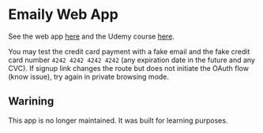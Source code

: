 # Emaily Web App

See the web app [here](https://emaily-lucian.herokuapp.com/) and the Udemy course [here](https://www.udemy.com/node-with-react-fullstack-web-development/).

You may test the credit card payment with a fake email and the fake credit card number `4242 4242 4242 4242` (any expiration date in the future and any CVC). 
If signup link changes the route but does not initiate the OAuth flow (know issue), try again in private browsing mode.

## Warining

This app is no longer maintained. It was built for learning purposes.
